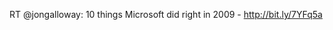 <!--
id: 294048102
link: http://kevinisom.info/post/294048102/rt-jongalloway-10-things-microsoft-did-right-in
slug: rt-jongalloway-10-things-microsoft-did-right-in
date: Tue Dec 22 2009 12:34:32 GMT+1300 (NZDT)
raw: {"blog_name":"kevinisom","id":294048102,"post_url":"http://kevinisom.info/post/294048102/rt-jongalloway-10-things-microsoft-did-right-in","slug":"rt-jongalloway-10-things-microsoft-did-right-in","type":"text","date":"2009-12-21 23:34:32 GMT","timestamp":1261438472,"state":"published","format":"html","reblog_key":"nuDl84tB","tags":[],"short_url":"http://tmblr.co/Zw68YyHXj5c","highlighted":[],"feed_item":"http://twitter.com/kev_nz/statuses/6908229973","from_feed_id":"650289","note_count":0,"title":null,"body":"<p>RT @jongalloway: 10 things Microsoft did right in 2009 - <a href=\"http://bit.ly/7YFq5a\" target=\"_blank\">http://bit.ly/7YFq5a</a></p>"}
publish: 2009-12-022
tags: 
title: null
-->


RT @jongalloway: 10 things Microsoft did right in 2009 -
<http://bit.ly/7YFq5a>


